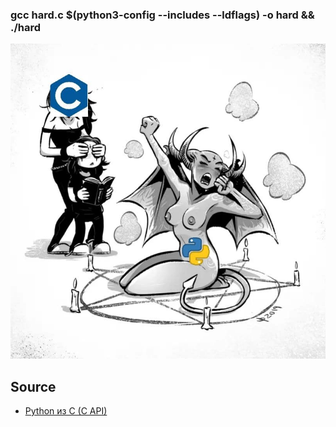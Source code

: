 ### gcc hard.c $(python3-config --includes --ldflags) -o hard && ./hard

![](https://raw.githubusercontent.com/Antoniii/Python-van-C/main/pythoncapi.jpg)

## Source

* [Python из C (C API)](https://habr.com/ru/post/466181/)
